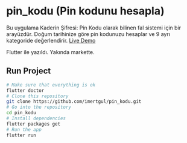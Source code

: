 # pin_kodu (Pin kodunu hesapla)

Bu uygulama Kaderin Şifresi: Pin Kodu olarak bilinen fal sistemi için bir arayüzdür. Doğum tarihinize göre pin kodunuzu hesaplar ve 9 ayrı kategoride değerlendirir. [Live Demo](pin-kodu.web.app)

Flutter ile yazıldı. Yakında markette. 


## Run Project
```bash
# Make sure that everything is ok
flutter doctor
# Clone this repository
git clone https://github.com/imertgul/pin_kodu.git
# Go into the repository
cd pin_kodu
# Install dependencies
flutter packages get 
# Run the app
flutter run
```
